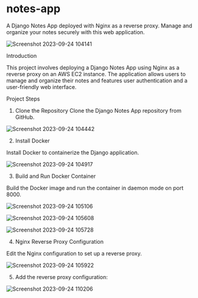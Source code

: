 # notes-app
A Django Notes App deployed with Nginx as a reverse proxy. Manage and organize your notes securely with this web application.

![Screenshot 2023-09-24 104141](https://github.com/sandesh1827/notes-app/assets/132772443/e1a86a65-2786-4f7d-be39-5eed6edfdd11)

Introduction

This project involves deploying a Django Notes App using Nginx as a reverse proxy on an AWS EC2 instance. The application allows users to manage and organize their notes and features user authentication and a user-friendly web interface.

Project Steps

1. Clone the Repository
Clone the Django Notes App repository from GitHub.

![Screenshot 2023-09-24 104442](https://github.com/sandesh1827/notes-app/assets/132772443/97815fad-f2a4-4ce4-a96e-9b0d8dc1239a)

2. Install Docker
 
Install Docker to containerize the Django application.

![Screenshot 2023-09-24 104917](https://github.com/sandesh1827/notes-app/assets/132772443/d44c3c8c-f924-4ebc-b747-edfbbfe71a60)

3. Build and Run Docker Container
   
Build the Docker image and run the container in daemon mode on port 8000.

![Screenshot 2023-09-24 105106](https://github.com/sandesh1827/notes-app/assets/132772443/7b95ee17-2750-4c28-8721-f073bb25053f)

![Screenshot 2023-09-24 105608](https://github.com/sandesh1827/notes-app/assets/132772443/f186f933-53bd-49e7-aaae-f735cd68077a)

![Screenshot 2023-09-24 105728](https://github.com/sandesh1827/notes-app/assets/132772443/9dbacf79-24ae-464b-a645-8c36f22c165f)

4. Nginx Reverse Proxy Configuration
   
Edit the Nginx configuration to set up a reverse proxy.

![Screenshot 2023-09-24 105922](https://github.com/sandesh1827/notes-app/assets/132772443/bacec776-b1f2-42e9-b6b8-b0b2411d4a56)

5. Add the reverse proxy configuration:

![Screenshot 2023-09-24 110206](https://github.com/sandesh1827/notes-app/assets/132772443/f07d7b1a-a73d-4995-a952-20149524fe3d)


   
